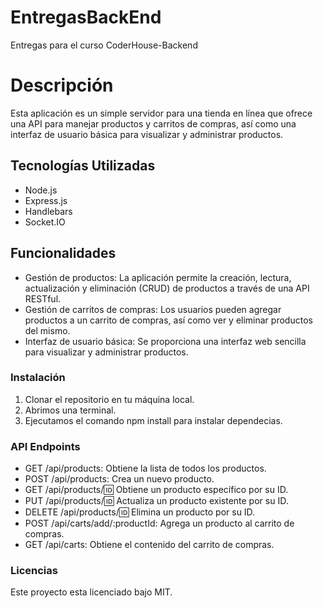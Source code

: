 # EntregasBackEnd
Entregas para el curso CoderHouse-Backend

# Descripción
Esta aplicación es un simple servidor para una tienda en línea que ofrece una API para manejar productos y carritos de compras, así como una interfaz de usuario básica para visualizar y administrar productos.

## Tecnologías Utilizadas
- Node.js
- Express.js
- Handlebars
- Socket.IO

## Funcionalidades
- Gestión de productos: La aplicación permite la creación, lectura, actualización y eliminación (CRUD) de productos a través de una API RESTful.
- Gestión de carritos de compras: Los usuarios pueden agregar productos a un carrito de compras, así como ver y eliminar productos del mismo.
- Interfaz de usuario básica: Se proporciona una interfaz web sencilla para visualizar y administrar productos.

### Instalación
1. Clonar el repositorio en tu máquina local.
2. Abrimos una terminal.
3. Ejecutamos el comando npm install para instalar dependecias.

### API Endpoints
-  GET /api/products: Obtiene la lista de todos los productos.
-  POST /api/products: Crea un nuevo producto.
-  GET /api/products/:id: Obtiene un producto específico por su ID.
-  PUT /api/products/:id: Actualiza un producto existente por su ID.
-  DELETE /api/products/:id: Elimina un producto por su ID.
-  POST /api/carts/add/:productId: Agrega un producto al carrito de compras.
-  GET /api/carts: Obtiene el contenido del carrito de compras.

### Licencias
Este proyecto esta licenciado bajo MIT.